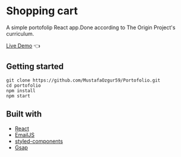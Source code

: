 # Shopping cart

A simple portofolip React app.Done according to The Origin Project's curriculum.

[Live Demo](https://portofolio-one-tau.vercel.app/) :point_left:

## Getting started

```
git clone https://github.com/MustafaOzgur59/Portofolio.git
cd portofolio
npm install
npm start
```

## Built with

- [React](https://reactjs.org/)
- [EmailJS](https://www.emailjs.com/)
- [styled-components](https://styled-components.com/)
- [Gsap](https://greensock.com/gsap/)
